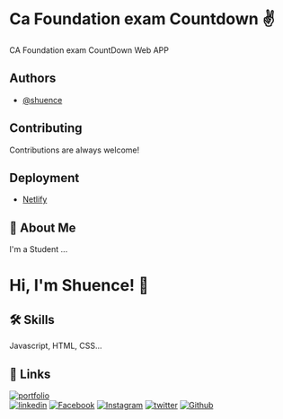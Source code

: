 
# Ca Foundation exam Countdown ✌️

CA Foundation exam CountDown Web APP

## Authors

- [@shuence](https://www.github.com/shuence)

## Contributing

Contributions are always welcome!


## Deployment

- [Netlify](https://www.netlify.com/)

## 🚀 About Me

I'm a Student ...

# Hi, I'm Shuence! 👋

## 🛠 Skills

Javascript, HTML, CSS...

## 🔗 Links

[![portfolio](https://img.shields.io/badge/my_portfolio-000?&logo=ko-fi&logoColor=)](https://shuence.netlify.app/)  
[![linkedin](https://img.shields.io/badge/linkedin-0A66C2?&logo=linkedin&logoColor=black)](https://www.linkedin.com/in/shuence/)
[![Facebook](https://img.shields.io/badge/Facebook-1877F2?&logo=facebook&logoColor=black)](https://www.facebook.com/shubham.pitekar.1/)
[![Instagram](https://img.shields.io/badge/Instagram-E4405F?&logo=instagram&logoColor=black)](https://www.instagram.com/shuence/)
[![twitter](https://img.shields.io/badge/twitter-1DA1F2?&logoColor=white)](https://twitter.com/ShubhamPitekar)
[![Github](https://img.shields.io/badge/GitHub-100000?&logo=github&logoColor=white)](https://github.com.com/shuence)
